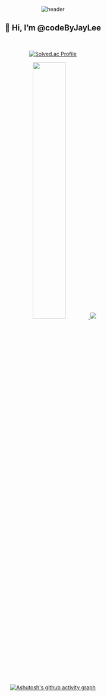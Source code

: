 

<!--
**codeByJayLee/codeByJayLee** is a ✨ _special_ ✨ repository because its `README.md` (this file) appears on your GitHub profile.

Here are some ideas to get you started:

- 🔭 I’m currently working on ...
- 🌱 I’m currently learning ...
- 👯 I’m looking to collaborate on ...
- 🤔 I’m looking for help with ...
- 💬 Ask me about ...
- 📫 How to reach me: ...
- 😄 Pronouns: ...
- ⚡ Fun fact: ...
-->
<div align=center> 
  
![header](https://capsule-render.vercel.app/api?type=Waving&color=auto&height=300&section=header&text=Welcome&fontSize=70&desc=codeByJayLee%20github%20profile&descSize=15&descAlignY=54&fontAlignY=42)

</div>
<div align=center><h2>👋 Hi, I’m @codeByJayLee </h1></div>

<br/>
<div align=center>

[![Solved.ac Profile](http://mazassumnida.wtf/api/generate_badge?boj=jelee_1)](https://solved.ac/jelee_1/)

</div>

<div align=center> 
    <a href="s">
        <img src="https://github-readme-stats.vercel.app/api?username=codeByJayLee&theme=tokyonight&show_icons=true" width="42%" />
    </a>
    <a href="s">
        <img src="https://github-readme-stats.vercel.app/api/top-langs/?username=codeByJayLee&exclude_repo=codeByJayLee.github.io&layout=compact&theme=tokyonight" />
    </a>
</div>

<br/>
<div align=center> 
  
  
<!-- https://github.com/Ashutosh00710/github-readme-activity-graph -->
[![Ashutosh's github activity graph](https://github-readme-activity-graph.cyclic.app/graph?username=codeByJayLee&theme=react-dark)](https://github.com/codeByJayLee/github-readme-activity-graph)

</div>

